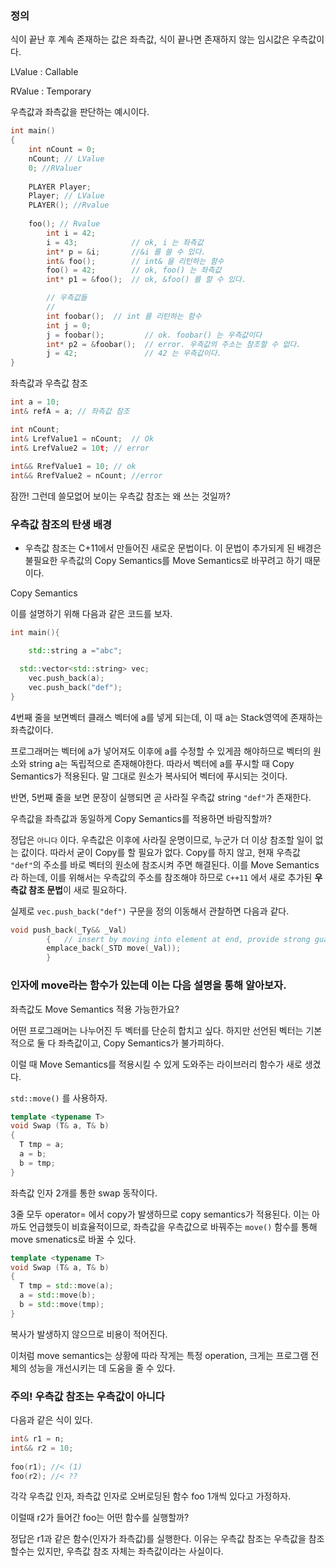 ### 정의

식이 끝난 후 계속 존재하는 값은 좌측값, 식이 끝나면 존재하지 않는 임시값은 우측값이다.

LValue : Callable

RValue : Temporary

우측값과 좌측값을 판단하는 예시이다.

```cpp
int main()
{
    int nCount = 0;
    nCount; // LValue
    0; //RValuer
 
    PLAYER Player;
    Player; // LValue
    PLAYER(); //Rvalue
 
    foo(); // Rvalue
		int i = 42;
		i = 43;            // ok, i 는 좌측값
		int* p = &i;       //&i 를 쓸 수 있다.
		int& foo();        // int& 을 리턴하는 함수
		foo() = 42;        // ok, foo() 는 좌측값
		int* p1 = &foo();  // ok, &foo() 를 할 수 있다.

		// 우측값들
		//
		int foobar();  // int 를 리턴하는 함수
		int j = 0;
		j = foobar();         // ok. foobar() 는 우측값이다
		int* p2 = &foobar();  // error. 우측값의 주소는 참조할 수 없다.
		j = 42;               // 42 는 우측값이다.
}

```

좌측값과 우측값 참조

```cpp
int a = 10;
int& refA = a; // 좌측값 참조

int nCount;
int& LrefValue1 = nCount;  // Ok
int& LrefValue2 = 10t; // error
 
int&& RrefValue1 = 10; // ok
int&& RrefValue2 = nCount; //error

```

잠깐! 그런데 쓸모없어 보이는 우측값 참조는 왜 쓰는 것일까?

### 우측값 참조의 탄생 배경

- 우측값 참조는 C+11에서 만들어진 새로운 문법이다. 이 문법이 추가되게 된 배경은 불필요한 우측값의 Copy Semantics를 Move Semantics로 바꾸려고 하기 때문이다.

Copy Semantics

이를 설명하기 위해 다음과 같은 코드를 보자.

```cpp
int main(){

	std::string a ="abc";

  std::vector<std::string> vec;
	vec.push_back(a);
	vec.push_back("def");
}
```

4번째 줄을 보면벡터 클래스 벡터에 a를 넣게 되는데, 이 때 a는 Stack영역에 존재하는 좌측값이다. 

프로그래머는 벡터에 a가 넣어져도 이후에 a를 수정할 수 있게끔 해야하므로 벡터의 원소와 string a는 독립적으로 존재해야한다. 따라서 벡터에 a를 푸시할 때 Copy Semantics가 적용된다. 말 그대로 원소가 복사되어 벡터에 푸시되는 것이다.

반면, 5번째 줄을 보면 문장이 실행되면 곧 사라질 우측값 string `"def"`가 존재한다.

우측값을 좌측값과 동일하게 Copy Semantics를 적용하면 바람직할까?

정답은 `아니다` 이다. 우측값은 이후에 사라질 운명이므로, 누군가 더 이상 참조할 일이 없는 값이다. 따라서 굳이 Copy를 할 필요가 없다. Copy를 하지 않고, 현재 우측값 `"def"`의 주소를 바로 벡터의 원소에 참조시켜 주면 해결된다. 이를 Move Semantics라 하는데, 이를 위해서는 우측값의 주소를 참조해야 하므로  `C++11`  에서 새로 추가된 **우측값 참조 문법**이 새로 필요하다.

실제로 `vec.push_back("def")`  구문을 정의 이동해서 관찰하면 다음과 같다.

```cpp
void push_back(_Ty&& _Val)
		{	// insert by moving into element at end, provide strong guarantee
		emplace_back(_STD move(_Val));
		}
```

### 인자에 move라는 함수가 있는데 이는 다음 설명을 통해 알아보자.

좌측값도 Move Semantics 적용 가능한가요?

어떤 프로그래머는 나누어진 두 벡터를 단순히 합치고 싶다. 하지만 선언된 벡터는 기본적으로 둘 다 좌측값이고, Copy Semantics가 불가피하다. 

이럴 때 Move Semantics를 적용시킬 수 있게 도와주는 라이브러리 함수가 새로 생겼다.

`std::move()` 를 사용하자.

```cpp
template <typename T>
void Swap (T& a, T& b)
{
  T tmp = a;
  a = b;
  b = tmp;
}

```

좌측값 인자 2개를 통한 swap 동작이다. 

3줄 모두 operator= 에서 copy가 발생하므로 copy semantics가 적용된다. 이는 아까도 언급했듯이 비효율적이므로, 좌측값을 우측값으로 바꿔주는 `move()` 함수를 통해 move smenatics로 바꿀 수 있다.

```cpp
template <typename T>
void Swap (T& a, T& b)
{
  T tmp = std::move(a);
  a = std::move(b);    
  b = std::move(tmp);
}

```

복사가 발생하지 않으므로 비용이 적어진다.

이처럼 move semantics는 상황에 따라 작게는 특정 operation, 크게는 프로그램 전체의 성능을 개선시키는 데 도움을 줄 수 있다.

### 주의! 우측값 참조는 우측값이 아니다

다음과 같은 식이 있다.

```cpp
int& r1 = n;
int&& r2 = 10;
 
foo(r1); //< (1)
foo(r2); //< ??
```

각각 우측값 인자, 좌측값 인자로 오버로딩된 함수 foo 1개씩 있다고 가정하자. 

이럴때 r2가 들어간 foo는 어떤 함수를 실행할까?

정답은 r1과 같은 함수(인자가 좌측값)를 실행한다. 이유는 우측값 참조는 우측값을 참조할수는 있지만, 우측값 참조 자체는 좌측값이라는 사실이다.
